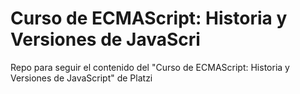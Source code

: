 # Curso de ECMAScript: Historia y Versiones de JavaScri
Repo para seguir el contenido del "Curso de ECMAScript: Historia y Versiones de JavaScript" de Platzi
